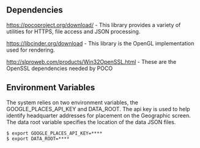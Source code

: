 ## Dependencies

https://pocoproject.org/download/ - This library provides a variety of utilities for HTTPS, file access and JSON processing.

https://libcinder.org/download - This library is the OpenGL implementation used for rendering.

http://slproweb.com/products/Win32OpenSSL.html - These are the OpenSSL dependencies needed by POCO

## Environment Variables

The system relies on two environment variables, the GOOGLE_PLACES_API_KEY and DATA_ROOT.  The api key is used to help identify headquarter addresses for placement on the Geographic screen.  The data root variable specifies the location of the data JSON files.

```
$ export GOOGLE_PLACES_API_KEY=****
$ export DATA_ROOT=****
```

